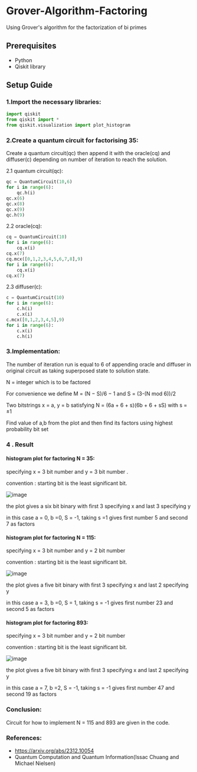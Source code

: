 # Grover-Algorithm-Factoring
Using Grover's algorithm for the factorization of bi primes
## Prerequisites
* Python
* Qiskit library
## Setup Guide
### 1.Import the necessary libraries:
```python
import qiskit
from qiskit import * 
from qiskit.visualization import plot_histogram
```
### 2.Create a quantum circuit for factorising 35:
Create a quantum circuit(qc) then append it with the oracle(cq) and diffuser(c) depending on number of iteration to reach the solution.

2.1 quantum circuit(qc):
```python
qc = QuantumCircuit(10,6)
for i in range(6):
    qc.h(i)
qc.x(6)
qc.x(8)
qc.x(9)
qc.h(9)
```
2.2 oracle(cq):
```python
cq = QuantumCircuit(10)
for i in range(6):
    cq.x(i)
cq.x(7)
cq.mcx([0,1,2,3,4,5,6,7,8],9)
for i in range(6):
    cq.x(i)
cq.x(7)
```
2.3 diffuser(c):
```python
c = QuantumCircuit(10)
for i in range(6):
    c.h(i)
    c.x(i)
c.mcx([0,1,2,3,4,5],9)
for i in range(6):
    c.x(i)
    c.h(i)
```
### 3.Implementation:
The number of iteration run is equal to 6 of appending oracle and diffuser in original circuit as taking superposed state to solution state.

 N = integer which is to be factored
 
For convenience we define M = (N − S)/6 − 1 and S = (3-(N mod 6))/2

Two bitstrings x = a, y = b satisfying N = (6a + 6 + s)(6b + 6 + sS) with s = ±1

Find value of a,b from the plot and then find its factors using highest probability bit set

### 4 . Result
#### histogram plot for factoring N = 35:

specifying x = 3 bit number and y = 3 bit number .

convention : starting bit is the least significant bit.

![image](https://github.com/Alokphy/Grover-Algorithm-Factoring/assets/171216145/1e79db53-f9bd-48db-8e14-f8ceb5978049)



the plot gives  a six bit binary with first 3 specifying x and last 3 specifying y

in this case a = 0, b =0, S = -1, taking s =1 gives first number 5 and second 7 as factors 

#### histogram plot for factoring N = 115:

specifying x = 3 bit number and y = 2 bit number

convention : starting bit is the least significant bit.

![image](https://github.com/Alokphy/Grover-Algorithm-Factoring/assets/171216145/84ce755c-4653-4949-93c1-91b0c490d029)


the plot gives  a five bit binary with first 3 specifying x and last 2 specifying y

in this case a = 3, b =0, S = 1, taking s = -1 gives first number 23 and second 5 as factors

#### histogram plot for factoring 893:

specifying x = 3 bit number and y = 2 bit number

convention : starting bit is the least significant bit.

![image](https://github.com/Alokphy/Grover-Algorithm-Factoring/assets/171216145/09ae609b-a963-4d5a-8374-95c28f28629e)


the plot gives  a five bit binary with first 3 specifying x and last 2 specifying y

in this case a = 7, b =2, S = -1, taking s = -1 gives first number 47 and second 19 as factors

### Conclusion:
Circuit for how to implement  N = 115 and 893 are given in the code.

### References:
* https://arxiv.org/abs/2312.10054
* Quantum Computation and Quantum Information(Issac Chuang and Michael Nielsen)
























  





